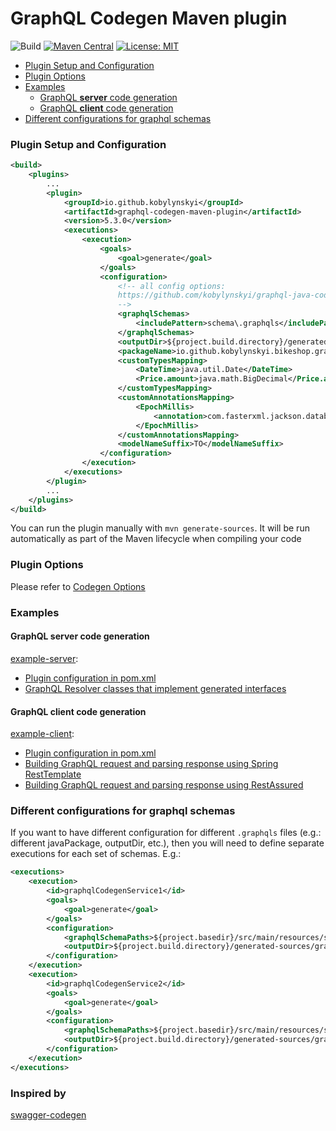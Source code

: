 # GraphQL Codegen Maven plugin #

![Build](https://github.com/kobylynskyi/graphql-java-codegen/workflows/Build/badge.svg)
[![Maven Central](https://maven-badges.herokuapp.com/maven-central/io.github.kobylynskyi/graphql-codegen-maven-plugin/badge.svg)](https://maven-badges.herokuapp.com/maven-central/io.github.kobylynskyi/graphql-codegen-maven-plugin)
[![License: MIT](https://img.shields.io/badge/License-MIT-yellow.svg)](https://opensource.org/licenses/MIT)

* [Plugin Setup and Configuration](#plugin-setup-and-configuration)
* [Plugin Options](#plugin-options)
* [Examples](#examples)
    * [GraphQL **server** code generation](#graphql-server-code-generation)
    * [GraphQL **client** code generation](#graphql-client-code-generation)
* [Different configurations for graphql schemas](#different-configurations-for-graphql-schemas)

### Plugin Setup and Configuration

```xml
<build>
    <plugins>
        ...
        <plugin>
            <groupId>io.github.kobylynskyi</groupId>
            <artifactId>graphql-codegen-maven-plugin</artifactId>
            <version>5.3.0</version>
            <executions>
                <execution>
                    <goals>
                        <goal>generate</goal>
                    </goals>
                    <configuration>
                        <!-- all config options: 
                        https://github.com/kobylynskyi/graphql-java-codegen/blob/master/docs/codegen-options.md
                        -->
                        <graphqlSchemas>
                            <includePattern>schema\.graphqls</includePattern>
                        </graphqlSchemas>
                        <outputDir>${project.build.directory}/generated-sources/graphql</outputDir>
                        <packageName>io.github.kobylynskyi.bikeshop.graphql.model</packageName>
                        <customTypesMapping>
                            <DateTime>java.util.Date</DateTime>
                            <Price.amount>java.math.BigDecimal</Price.amount>
                        </customTypesMapping>
                        <customAnnotationsMapping>
                            <EpochMillis>
                                <annotation>com.fasterxml.jackson.databind.annotation.JsonDeserialize(using = com.example.json.EpochMillisScalarDeserializer.class)</annotation>
                            </EpochMillis>
                        </customAnnotationsMapping>
                        <modelNameSuffix>TO</modelNameSuffix>
                    </configuration>
                </execution>
            </executions>
        </plugin>
        ...
    </plugins>
</build>
```

You can run the plugin manually with `mvn generate-sources`. It will be run automatically as part of the Maven lifecycle
when compiling your code

### Plugin Options

Please refer to [Codegen Options](../../docs/codegen-options.md)

### Examples

#### GraphQL **server** code generation

[example-server](example-server):

* [Plugin configuration in pom.xml](example-server/pom.xml)
* [GraphQL Resolver classes that implement generated interfaces](example-server/src/main/java/io/github/kobylynskyi/product/graphql/resolvers)

#### GraphQL **client** code generation

[example-client](example-client):

* [Plugin configuration in pom.xml](example-client/pom.xml)
* [Building GraphQL request and parsing response using Spring RestTemplate](example-client/src/main/java/io/github/kobylynskyi/order/external/product/ProductServiceGraphQLClient.java)
* [Building GraphQL request and parsing response using RestAssured](example-client/src/test/java/io/github/kobylynskyi/order/service/CreateProductIntegrationTest.java)

### Different configurations for graphql schemas

If you want to have different configuration for different `.graphqls` files (e.g.: different javaPackage, outputDir,
etc.), then you will need to define separate executions for each set of schemas. E.g.:

```xml
<executions>
    <execution>
        <id>graphqlCodegenService1</id>
        <goals>
            <goal>generate</goal>
        </goals>
        <configuration>
            <graphqlSchemaPaths>${project.basedir}/src/main/resources/schema1.graphqls</graphqlSchemaPaths>
            <outputDir>${project.build.directory}/generated-sources/graphql1</outputDir>
        </configuration>
    </execution>
    <execution>
        <id>graphqlCodegenService2</id>
        <goals>
            <goal>generate</goal>
        </goals>
        <configuration>
            <graphqlSchemaPaths>${project.basedir}/src/main/resources/schema2.graphqls</graphqlSchemaPaths>
            <outputDir>${project.build.directory}/generated-sources/graphql2</outputDir>
        </configuration>
    </execution>
</executions>
```

### Inspired by

[swagger-codegen](https://github.com/swagger-api/swagger-codegen)

